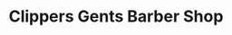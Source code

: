 ---
title: "Clippers Gents Barber Shop"
url: /bedlington/clippers-gents-barber-shop/
shop: hairdresser
---